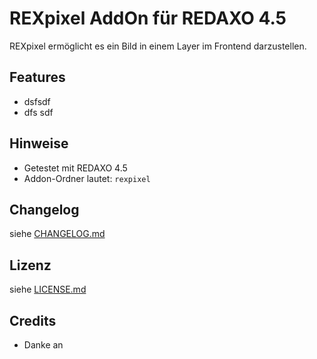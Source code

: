 REXpixel AddOn für REDAXO 4.5
===================================

REXpixel ermöglicht es ein Bild in einem Layer im Frontend darzustellen.



Features
--------

* dsfsdf
* dfs sdf

Hinweise
--------

* Getestet mit REDAXO 4.5
* Addon-Ordner lautet: `rexpixel`

Changelog
---------

siehe [CHANGELOG.md](CHANGELOG.md)

Lizenz
------

siehe [LICENSE.md](LICENSE.md)

Credits
-------

* Danke an 
